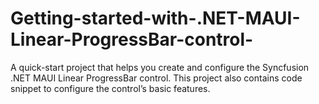 # Getting-started-with-.NET-MAUI-Linear-ProgressBar-control-
A quick-start project that helps you create and configure the Syncfusion .NET MAUI Linear ProgressBar control.  This project also contains code snippet to configure the control’s basic features.
